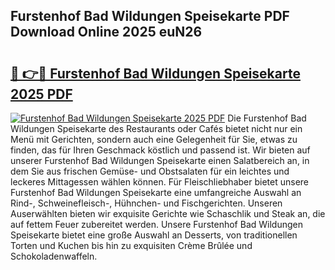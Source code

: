 ## Furstenhof Bad Wildungen Speisekarte PDF Download Online 2025 euN26

# <h2><a href="http://gcdccu.nevu.top/?p=Furstenhof+Bad+Wildungen+Speisekarte">🔗 👉🔴 Furstenhof Bad Wildungen Speisekarte 2025 PDF</a></h2>

[![Furstenhof Bad Wildungen Speisekarte 2025 PDF](https://i.imgur.com/dBaPXMq.png)](http://gcdccu.nevu.top/?p=Furstenhof+Bad+Wildungen+Speisekarte)
Die Furstenhof Bad Wildungen Speisekarte des Restaurants oder Cafés bietet nicht nur ein Menü mit Gerichten, sondern auch eine Gelegenheit für Sie, etwas zu finden, das für Ihren Geschmack köstlich und passend ist. Wir bieten auf unserer Furstenhof Bad Wildungen Speisekarte einen Salatbereich an, in dem Sie aus frischen Gemüse- und Obstsalaten für ein leichtes und leckeres Mittagessen wählen können. Für Fleischliebhaber bietet unsere Furstenhof Bad Wildungen Speisekarte eine umfangreiche Auswahl an Rind-, Schweinefleisch-, Hühnchen- und Fischgerichten. Unseren Auserwählten bieten wir exquisite Gerichte wie Schaschlik und Steak an, die auf fettem Feuer zubereitet werden. Unsere Furstenhof Bad Wildungen Speisekarte bietet eine große Auswahl an Desserts, von traditionellen Torten und Kuchen bis hin zu exquisiten Crème Brûlée und Schokoladenwaffeln.
